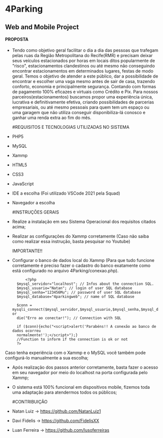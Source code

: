 # 4Parking

## Web and Mobile Project

  #### PROPOSTA
  
- Tendo como objetivo geral facilitar o dia a dia das pessoas que trafegam pelas ruas da Região Metropolitana do Recife(RMR) e precisam deixar seus veículos estacionados por horas em locais ditos popularmente de "risco", estacionamentos clandestinos ou até mesmo não conseguindo encontrar estacionamentos em determinados lugares, festas de modo geral. Temos o objetivo de atender a este público, dar a possibilidade de encontrar e escolher uma vaga mesmo antes de sair de casa, trazendo conforto, economia e principalmente segurança. Contando com formas de pagamento 100% eficazes e virtuais como Crédito e Pix.
Para nossos parceiros(estacionamentos) buscamos propor uma experiência única, lucrativa e definitivamente efetiva, criando possibilidades de parcerias empresariais, ou até mesmo pessoais para quem tem um espaço ou uma garagem que não utiliza conseguir disponibiliza-lá conosco e ganhar uma renda extra ao fim do mês.


  #REQUISITOS E TECNOLOGIAS UTILIZADAS NO SISTEMA
  
- PHP5
- MySQL
- Xammp
- HTML5
- CSS3
- JavaScript
- IDE a escolha (Foi utilizado VSCode 2021 pela Squad)
- Navegador a escolha


  #INSTRUÇÕES GERAIS

- Realize a instalação em seu Sistema Operacional dos requisitos citados acima;
- Realizar as configurações do Xammp corretamente (Caso não saiba como realizar essa instrução, basta pesquisar no Youtube)

    IMPORTANTE!!
- Configurar o banco de dados local do Xammp (Para que tudo funcione corretamente é preciso fazer o cadastro do banco exatamente como está configurado no arquivo 4Parking/conexao.php).

			<?php
		$mysql_servidor="localhost"; // Infos about the connection SQL.
		$mysql_usuario="Natan"; // login of user SQL database
		$mysql_senha="123456Mu"; // password of user SQL database
		$mysql_database="4parkingweb"; // name of SQL database

		$conn = mysqli_connect($mysql_servidor,$mysql_usuario,$mysql_senha,$mysql_database) or
		die("Erro ao conectar!"); // Connection with SQL

		if ($conn){echo("<script>alert('Parabéns!! A conexão ao banco de dados ocorreu
		normalmente!');</script>");}
		//Function to inform if the connection is ok or not
		?>
Caso tenha experiência com o Xammp e o MySQL você também pode configurá-lo manualmente a sua escolha;

- Após realização dos passos anterior corretamente, basta fazer o acesso em seu navegador por meio do localhost na porta configurada pelo Xammp;
- O sistema está 100% funcional em dispositivos mobile, fizemos toda uma adaptação para atendermos todos os públicos;


  #CONTRIBUIÇÃO
- Natan Luiz -> https://github.com/NatanLuiz1
- Davi Fidelis -> https://github.com/FidelisXX
- Luan Ferreira -> https://github.com/lusoferreiras
